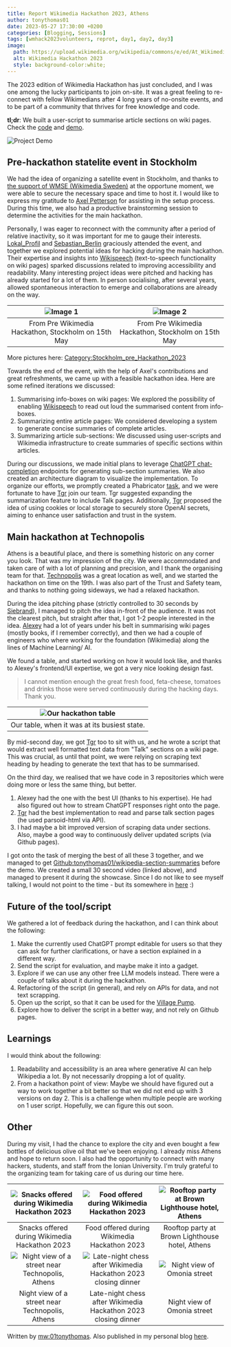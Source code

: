 ```yaml
---
title: Report Wikimedia Hackathon 2023, Athens
author: tonythomas01
date: 2023-05-27 17:30:00 +0200
categories: [Blogging, Sessions]
tags: [wmhack2023volunteers, reprot, day1, day2, day3]
image:
  path: https://upload.wikimedia.org/wikipedia/commons/e/ed/At_Wikimedia_Hackathon_Athens_%28MP%29_2023_001_%28cropped%29.jpg
  alt: Wikimedia Hackathon 2023
  style: background-color:white;
---
```


The 2023 edition of Wikimedia Hackathon has just concluded, and I was one among the lucky participants to join on-site.
It was a great feeling to re-connect with fellow Wikimedians after 4 long years of no-onsite events, and to be part of a
community that thrives for free knowledge and code.

**tl;dr**: We built a user-script to summarise article sections on wiki pages. Check
the [code](https://github.com/tonythomas01/wikipedia-section-summaries)
and [demo](https://www.youtube.com/watch?v=mja1C6FnWes).

![Project Demo](https://upload.wikimedia.org/wikipedia/commons/d/dd/Wikipedia_section_summarizer_demo.gif)

## Pre-hackathon statelite event in Stockholm

We had the idea of organizing a satellite event in Stockholm, and thanks
to [the support of WMSE (Wikimedia Sweden)](https://se.wikimedia.org/wiki/St%C3%B6d_till_gemenskapen/Projektst%C3%B6d/Pre_Wikimedia_Hackathon_Stockholm_2023)
at the opportune moment, we were able to secure the necessary space and time to host it.
I would like to express my gratitude to [Axel Petterson](https://www.mediawiki.org/wiki/User:Axel_Pettersson_(WMSE)) for
assisting in the setup process. During this time, we also had a productive brainstorming session to determine the
activities for the main hackathon.

Personally, I was eager to reconnect with the community after a period of relative inactivity,
so it was important for me to gauge their interests. [Lokal_Profil](https://phabricator.wikimedia.org/p/Lokal_Profil/)
and [Sebastian_Berlin](https://phabricator.wikimedia.org/p/Sebastian_Berlin-WMSE/) graciously attended the event,
and together we explored potential ideas for hacking during the main hackathon. Their expertise and insights into
[Wikispeech](https://meta.wikimedia.org/wiki/Wikispeech) (text-to-speech functionality on wiki pages) sparked
discussions related to improving accessibility and readability.
Many interesting project ideas were pitched and hacking has already started for a lot of them. In person socialising,
after several years, allowed spontaneous interaction to emerge and collaborations are already on the way.

| ![Image 1](https://upload.wikimedia.org/wikipedia/commons/1/1c/Stockholm_pre_hack%2C_2023-05-15%2C_08.jpg) | ![Image 2](https://upload.wikimedia.org/wikipedia/commons/6/69/Stockholm_pre_hack%2C_2023-05-15%2C_02.jpg) |
|:----------------------------------------------------------------------------------------------------------:|:----------------------------------------------------------------------------------------------------------:|
|                            From Pre Wikimedia Hackathon, Stockholm on 15th May                             |                            From Pre Wikimedia Hackathon, Stockholm on 15th May                             |.

More pictures
here: [Category:Stockholm_pre_Hackathon_2023](https://commons.wikimedia.org/wiki/Category:Stockholm_pre_Hackathon_2023)

Towards the end of the event, with the help of Axel's contributions and great refreshments, we came up with a feasible
hackathon idea. Here are some refined iterations we discussed:

1. Summarising info-boxes on wiki pages: We explored the possibility of
   enabling [Wikispeech](https://meta.wikimedia.org/wiki/Wikispeech) to read out loud the summarised content from
   info-boxes.
2. Summarizing entire article pages: We considered developing a system to generate concise summaries of complete
   articles.
3. Summarizing article sub-sections: We discussed using user-scripts and Wikimedia infrastructure to create summaries of
   specific sections within articles.

During our discussions, we made initial plans to
leverage [ChatGPT chat-completion](https://platform.openai.com/docs/guides/chat) endpoints for
generating sub-section summaries. We also created an architecture diagram to visualize the implementation. To organize
our efforts, we promptly created a Phabricator [task](https://phabricator.wikimedia.org/T336692), and we were fortunate
to have [Tgr](https://phabricator.wikimedia.org/p/Tgr/) join our team. Tgr suggested
expanding the summarization feature to include Talk pages. Additionally, [Tgr](https://phabricator.wikimedia.org/p/Tgr/)
proposed the idea of using cookies or local
storage to securely store OpenAI secrets, aiming to enhance user satisfaction and trust in the system.

## Main hackathon at Technopolis

Athens is a beautiful place, and there is something historic on any corner you look. That was my impression of the city.
We were accommodated and taken care of with a lot of planning and precision, and I thank the organising team for that.
[Technopolis](https://www.mediawiki.org/wiki/Wikimedia_Hackathon_2023/Venue) was a great location as well, and we
started the hackathon on time on the 19th. I was also part of the Trust
and Safety team, and thanks to nothing going sideways, we had a relaxed hackathon.

During the idea pitching phase (strictly controlled to 30 seconds
by [Siebrand](https://phabricator.wikimedia.org/p/siebrand/)), I managed to pitch the idea in-front of
the audience. It was not the clearest pitch, but straight after that, I got 1-2 people interested in the
idea. [Alexey](https://phabricator.wikimedia.org/p/Alexey_Skripnik/)
had a lot of years under his belt in summarising wiki pages (mostly books, if I remember correctly), and then we had a
couple of engineers who where working for the foundation (Wikimedia) along the lines of Machine Learning/ AI.

We found a table, and started working on how it would look like, and thanks to Alexey's frontend/UI expertise, we got a
very nice looking design fast.


> I cannot mention enough the great fresh food, feta-cheese, tomatoes and drinks those were served continuously during
> the hacking days. Thank you.

| ![Our hackathon table](https://upload.wikimedia.org/wikipedia/commons/3/39/Wikimedia_Hackathon_2023_day1_-_06.jpg) |
|:------------------------------------------------------------------------------------------------------------------:|
|                                    Our table, when it was at its busiest state.                                    |

By mid-second day, we got [Tgr](https://phabricator.wikimedia.org/p/Tgr/) too to sit with us, and he wrote a script that
would extract well formatted text data from "Talk" sections on a wiki page. This was crucial, as until that point, we
were relying on scraping text heading by heading to generate the text that has to be summarised.

On the third day, we realised that we have code in 3 repositories which were doing more or less the same thing, but
better.

1. Alexey had the one with the best UI (thanks to his expertise). He had also figured out how to stream ChatGPT
   responses
   right onto the page.
2. [Tgr](https://phabricator.wikimedia.org/p/Tgr/) had the best implementation to read and parse talk section pages (he
   used parsoid-html via API).
3. I had maybe a bit improved version of scraping data under sections. Also, maybe a good way to continuously deliver
   updated scripts (via Github pages).

I got onto the task of merging the best of all these 3 together, and we managed to
get [Github:tonythomas01/wikipedia-section-summaries](https://github.com/tonythomas01/wikipedia-section-summaries/)
before the demo. We created a small 30 second video (linked above), and managed to present it during the showcase. Since
I do not like to see myself talking, I would not point to the time - but its somewhere
in [here](https://www.youtube.com/watch?v=Nd-kckDEaR0) :)

## Future of the tool/script

We gathered a lot of feedback during the hackathon, and I can think about the following:

1. Make the currently used ChatGPT prompt editable for users so that they can ask for further clarifications, or have a
   section explained in a different way.
2. Send the script for evaluation, and maybe make it into a gadget.
3. Explore if we can use any other free LLM models instead. There were a couple of talks about it during the hackathon.
4. Refactoring of the script (in general), and rely on APIs for data, and not text scrapping.
5. Open up the script, so that it can be used for
   the [Village Pump](https://en.wikipedia.org/wiki/Wikipedia:Village_pump).
6. Explore how to deliver the script in a better way, and not rely on Github pages.

## Learnings

I would think about the following:

1. Readability and accessibility is an area where generative AI can help Wikipedia a lot. By not necessarily dropping a lot
of quality.
2. From a hackathon point of view: Maybe we should have figured out a way to work together a bit better so that we did not
end up with 3 versions on day 2. This is a challenge when multiple people are working on 1 user script. Hopefully, we
can figure this out soon.

## Other
During my visit, I had the chance to explore the city and even bought a few bottles of delicious olive oil that we've been enjoying. I already miss Athens and hope to return soon. I also had the opportunity to connect with many hackers, students, and staff from the Ionian University. I'm truly grateful to the organizing team for taking care of us during our time here.

| ![Snacks offered during Wikimedia Hackathon 2023](https://upload.wikimedia.org/wikipedia/commons/0/03/Snacks_offered_during_Wikimedia_Hackathon_2023.jpg) | ![Food offered during Wikimedia Hackathon 2023](https://upload.wikimedia.org/wikipedia/commons/2/25/Food_offered_during_Wikimedia_Hackathon_2023.jpg) | ![Rooftop party at Brown Lighthouse hotel, Athens](https://upload.wikimedia.org/wikipedia/commons/b/bd/Rooftop_party_at_Brown_Lighthouse_hotel%2C_Athens.jpg) |
|:---:|:---:|:---:|
| Snacks offered during Wikimedia Hackathon 2023 | Food offered during Wikimedia Hackathon 2023 | Rooftop party at Brown Lighthouse hotel, Athens |
| ![Night view of a street near Technopolis, Athens](https://upload.wikimedia.org/wikipedia/commons/a/a1/Nightview_of_a_street_near_Technopolis%2C_Athens.jpg) | ![Late-night chess after Wikimedia Hackathon 2023 closing dinner](https://upload.wikimedia.org/wikipedia/commons/6/68/Late_night_chess_after_Wikimedia_Hackathon_2023_closing_dinner.jpg) | ![Night view of Omonia street](https://upload.wikimedia.org/wikipedia/commons/3/31/Night_view_of_Omonia_street.jpg) |
| Night view of a street near Technopolis, Athens | Late-night chess after Wikimedia Hackathon 2023 closing dinner | Night view of Omonia street |


Written by [mw:01tonythomas](https://www.mediawiki.org/wiki/User:01tonythomas). Also published in my personal blog [here](https://fosstalks.wordpress.com/2023/05/27/report-wikimedia-hackathon-2023-athens/).
